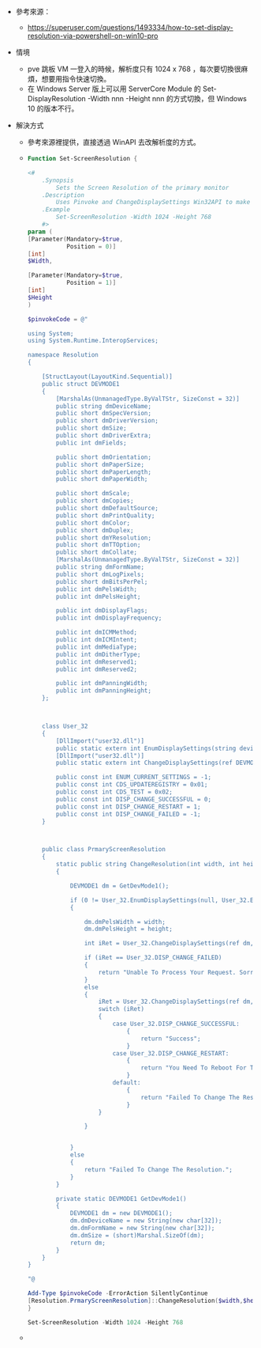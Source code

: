- 參考來源：

  - https://superuser.com/questions/1493334/how-to-set-display-resolution-via-powershell-on-win10-pro

- 情境

  - pve 跳板 VM 一登入的時候，解析度只有 1024 x 768 ，每次要切換很麻煩，想要用指令快速切換。
  - 在 Windows Server 版上可以用 ServerCore Module 的 Set-DisplayResolution -Width nnn -Height nnn 的方式切換，但 Windows 10 的版本不行。

- 解決方式

  - 參考來源裡提供，直接透過 WinAPI 去改解析度的方式。

  - ```powershell
    Function Set-ScreenResolution { 
    
    <# 
        .Synopsis 
            Sets the Screen Resolution of the primary monitor 
        .Description 
            Uses Pinvoke and ChangeDisplaySettings Win32API to make the change 
        .Example 
            Set-ScreenResolution -Width 1024 -Height 768         
        #> 
    param ( 
    [Parameter(Mandatory=$true, 
               Position = 0)] 
    [int] 
    $Width, 
    
    [Parameter(Mandatory=$true, 
               Position = 1)] 
    [int] 
    $Height 
    ) 
    
    $pinvokeCode = @" 
    
    using System; 
    using System.Runtime.InteropServices; 
    
    namespace Resolution 
    { 
    
        [StructLayout(LayoutKind.Sequential)] 
        public struct DEVMODE1 
        { 
            [MarshalAs(UnmanagedType.ByValTStr, SizeConst = 32)] 
            public string dmDeviceName; 
            public short dmSpecVersion; 
            public short dmDriverVersion; 
            public short dmSize; 
            public short dmDriverExtra; 
            public int dmFields; 
    
            public short dmOrientation; 
            public short dmPaperSize; 
            public short dmPaperLength; 
            public short dmPaperWidth; 
    
            public short dmScale; 
            public short dmCopies; 
            public short dmDefaultSource; 
            public short dmPrintQuality; 
            public short dmColor; 
            public short dmDuplex; 
            public short dmYResolution; 
            public short dmTTOption; 
            public short dmCollate; 
            [MarshalAs(UnmanagedType.ByValTStr, SizeConst = 32)] 
            public string dmFormName; 
            public short dmLogPixels; 
            public short dmBitsPerPel; 
            public int dmPelsWidth; 
            public int dmPelsHeight; 
    
            public int dmDisplayFlags; 
            public int dmDisplayFrequency; 
    
            public int dmICMMethod; 
            public int dmICMIntent; 
            public int dmMediaType; 
            public int dmDitherType; 
            public int dmReserved1; 
            public int dmReserved2; 
    
            public int dmPanningWidth; 
            public int dmPanningHeight; 
        }; 
    
    
    
        class User_32 
        { 
            [DllImport("user32.dll")] 
            public static extern int EnumDisplaySettings(string deviceName, int modeNum, ref DEVMODE1 devMode); 
            [DllImport("user32.dll")] 
            public static extern int ChangeDisplaySettings(ref DEVMODE1 devMode, int flags); 
    
            public const int ENUM_CURRENT_SETTINGS = -1; 
            public const int CDS_UPDATEREGISTRY = 0x01; 
            public const int CDS_TEST = 0x02; 
            public const int DISP_CHANGE_SUCCESSFUL = 0; 
            public const int DISP_CHANGE_RESTART = 1; 
            public const int DISP_CHANGE_FAILED = -1; 
        } 
    
    
    
        public class PrmaryScreenResolution 
        { 
            static public string ChangeResolution(int width, int height) 
            { 
    
                DEVMODE1 dm = GetDevMode1(); 
    
                if (0 != User_32.EnumDisplaySettings(null, User_32.ENUM_CURRENT_SETTINGS, ref dm)) 
                { 
    
                    dm.dmPelsWidth = width; 
                    dm.dmPelsHeight = height; 
    
                    int iRet = User_32.ChangeDisplaySettings(ref dm, User_32.CDS_TEST); 
    
                    if (iRet == User_32.DISP_CHANGE_FAILED) 
                    { 
                        return "Unable To Process Your Request. Sorry For This Inconvenience."; 
                    } 
                    else 
                    { 
                        iRet = User_32.ChangeDisplaySettings(ref dm, User_32.CDS_UPDATEREGISTRY); 
                        switch (iRet) 
                        { 
                            case User_32.DISP_CHANGE_SUCCESSFUL: 
                                { 
                                    return "Success"; 
                                } 
                            case User_32.DISP_CHANGE_RESTART: 
                                { 
                                    return "You Need To Reboot For The Change To Happen.\n If You Feel Any Problem After Rebooting Your Machine\nThen Try To Change Resolution In Safe Mode."; 
                                } 
                            default: 
                                { 
                                    return "Failed To Change The Resolution"; 
                                } 
                        } 
    
                    } 
    
    
                } 
                else 
                { 
                    return "Failed To Change The Resolution."; 
                } 
            } 
    
            private static DEVMODE1 GetDevMode1() 
            { 
                DEVMODE1 dm = new DEVMODE1(); 
                dm.dmDeviceName = new String(new char[32]); 
                dm.dmFormName = new String(new char[32]); 
                dm.dmSize = (short)Marshal.SizeOf(dm); 
                return dm; 
            } 
        } 
    } 
    
    "@ 
    
    Add-Type $pinvokeCode -ErrorAction SilentlyContinue 
    [Resolution.PrmaryScreenResolution]::ChangeResolution($width,$height) 
    } 
    
    Set-ScreenResolution -Width 1024 -Height 768
    ```

  - 